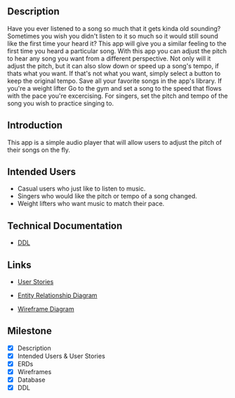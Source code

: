 ## Description
Have you ever listened to a song so much that it gets kinda old sounding? Sometimes you wish you 
didn't listen to it so much so it would still sound like the first time your heard it? This
app will give you a similar feeling to the first time you heard a particular song. With this app
you can adjust the pitch to hear any song you want from a different perspective. Not only will it
adjust the pitch, but it can also slow down or speed up a song's tempo, if thats what you want. If that's not 
what you want, simply select a button to keep the original tempo. Save all your favorite songs in the 
app's library. If you're a weight lifter Go to the gym and set a song to the speed that flows with the 
pace you're excercising. For singers, set the pitch and tempo of the song you wish to practice singing to.  

## Introduction
This app is a simple audio player that will allow users to adjust the pitch of their songs on 
the fly. 

## Intended Users
* Casual users who just like to listen to music.
* Singers who would like the pitch or tempo of a song changed.
* Weight lifters who want music to match their pace.

## Technical Documentation
* [DDL](docs/ddl.md)

## Links
* [User Stories](docs/user-stories.md)

* [Entity Relationship Diagram](docs/erd.md)

* [Wireframe Diagram](docs/wireframe.md)

## Milestone
* [x] Description
* [x] Intended Users &amp; User Stories
* [x] ERDs
* [x] Wireframes
* [x] Database
* [x] DDL